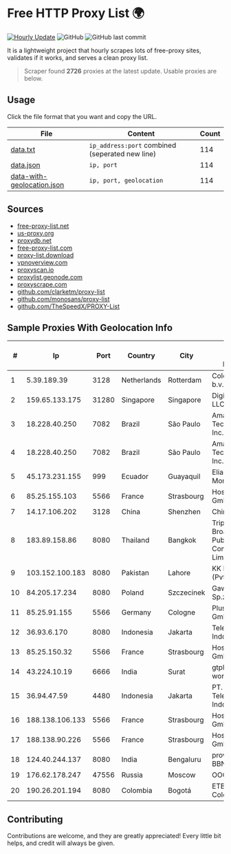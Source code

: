 
# Free HTTP Proxy List 🌍

[![Hourly Update](https://github.com/mertguvencli/http-proxy-list/actions/workflows/main.yml/badge.svg?branch=main)](https://github.com/mertguvencli/http-proxy-list/actions/workflows/main.yml)
![GitHub](https://img.shields.io/github/license/mertguvencli/http-proxy-list)
![GitHub last commit](https://img.shields.io/github/last-commit/mertguvencli/http-proxy-list)

It is a lightweight project that hourly scrapes lots of free-proxy sites, validates if it works, and serves a clean proxy list.


> Scraper found **2726** proxies at the latest update. Usable proxies are below.

## Usage

Click the file format that you want and copy the URL.


|File|Content|Count|
|----|-------|-----|
|[data.txt](https://raw.githubusercontent.com/mertguvencli/http-proxy-list/main/proxy-list/data.txt)|`ip_address:port` combined (seperated new line)|114|
|[data.json](https://raw.githubusercontent.com/mertguvencli/http-proxy-list/main/proxy-list/data.json)|`ip, port`|114|
|[data-with-geolocation.json](https://raw.githubusercontent.com/mertguvencli/http-proxy-list/main/proxy-list/data-with-geolocation.json)|`ip, port, geolocation`|114|

## Sources

* [free-proxy-list.net](https://free-proxy-list.net)
* [us-proxy.org](https://www.us-proxy.org)
* [proxydb.net](http://proxydb.net)
* [free-proxy-list.com](https://free-proxy-list.com/?page=&port=&type%5B%5D=http&type%5B%5D=https&up_time=0&search=Search)
* [proxy-list.download](https://www.proxy-list.download/HTTP)
* [vpnoverview.com](https://vpnoverview.com/privacy/anonymous-browsing/free-proxy-servers)
* [proxyscan.io](https://www.proxyscan.io)
* [proxylist.geonode.com](https://proxylist.geonode.com/api/proxy-list?limit=300&page=1&sort_by=lastChecked&sort_type=desc&protocols=http,https)
* [proxyscrape.com](https://api.proxyscrape.com/v2/?request=displayproxies&protocol=http&timeout=10000&country=all&ssl=all&anonymity=all)
* [github.com/clarketm/proxy-list](https://raw.githubusercontent.com/clarketm/proxy-list/master/proxy-list-raw.txt)
* [github.com/monosans/proxy-list](https://raw.githubusercontent.com/monosans/proxy-list/main/proxies/http.txt)
* [github.com/TheSpeedX/PROXY-List](https://raw.githubusercontent.com/TheSpeedX/PROXY-List/master/http.txt)


## Sample Proxies With Geolocation Info

|#|Ip|Port|Country|City|Internet Service Provider|
|-|--|----|-------|----|-------------------------|
|1|5.39.189.39|3128|Netherlands|Rotterdam|ColoCenter b.v.|
|2|159.65.133.175|31280|Singapore|Singapore|DigitalOcean, LLC|
|3|18.228.40.250|7082|Brazil|São Paulo|Amazon Technologies Inc.|
|4|18.228.40.250|7082|Brazil|São Paulo|Amazon Technologies Inc.|
|5|45.173.231.155|999|Ecuador|Guayaquil|Eliana Vanessa Morocho Oña|
|6|85.25.155.103|5566|France|Strasbourg|Host Europe GmbH|
|7|14.17.106.202|3128|China|Shenzhen|Chinanet|
|8|183.89.158.86|8080|Thailand|Bangkok|Triple T Broadband Public Company Limited|
|9|103.152.100.183|8080|Pakistan|Lahore|KK Networks (Pvt) Ltd.|
|10|84.205.17.234|8080|Poland|Szczecinek|Gawex Media Sp.zoo|
|11|85.25.91.155|5566|Germany|Cologne|PlusServer GmbH|
|12|36.93.6.170|8080|Indonesia|Jakarta|Telekomunikasi Indonesia|
|13|85.25.150.32|5566|France|Strasbourg|Host Europe GmbH|
|14|43.224.10.19|6666|India|Surat|gtpl hariom world vision|
|15|36.94.47.59|4480|Indonesia|Jakarta|PT. Telekomunikasi Indonesia|
|16|188.138.106.133|5566|France|Strasbourg|Host Europe GmbH|
|17|188.138.90.226|5566|France|Strasbourg|Host Europe GmbH|
|18|124.40.244.137|8080|India|Bengaluru|provided to BBNL|
|19|176.62.178.247|47556|Russia|Moscow|OOO Istranet|
|20|190.26.201.194|8080|Colombia|Bogotá|ETB - Colombia|



## Contributing

Contributions are welcome, and they are greatly appreciated! Every
little bit helps, and credit will always be given.

